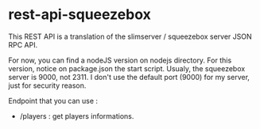# rest-api-squeezebox
This REST API is a translation of the slimserver / squeezebox server JSON RPC API.

For now, you can find a nodeJS version on nodejs directory.
For this version, notice on package.json the start script. Usualy, the squeezebox server is 9000, not 2311. I don't use the default port (9000) for my server, just for security reason.

Endpoint that you can use :
- /players : get players informations.
